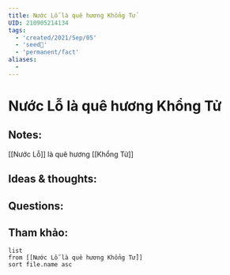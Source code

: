 ```yaml
---
title: Nước Lỗ là quê hương Khổng Tử
UID: 210905214134
tags:
  - 'created/2021/Sep/05'
  - 'seed🥜'
  - 'permanent/fact'
aliases:
  - 
---
```

# Nước Lỗ là quê hương Khổng Tử

## Notes:
[[Nước Lỗ]] là quê hương [[Khổng Tử]]

## Ideas & thoughts:

## Questions:


## Tham khảo:
```dataview
list
from [[Nước Lỗ là quê hương Khổng Tử]]
sort file.name asc
```